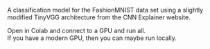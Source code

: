 A classification model for the FashionMNIST data set using a slightly modified TinyVGG architecture from the CNN Explainer website.

Open in Colab and connect to a GPU and run all.<br>
If you have a modern GPU, then you can maybe run locally.
